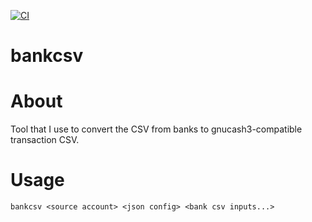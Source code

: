 [![CI](https://github.com/lpenz/bankcsv/workflows/CI/badge.svg)](https://github.com/lpenz/bankcsv/actions)

bankcsv
=======

# About

Tool that I use to convert the CSV from banks to gnucash3-compatible
transaction CSV.


# Usage

~~~[.sh]
bankcsv <source account> <json config> <bank csv inputs...>
~~~

